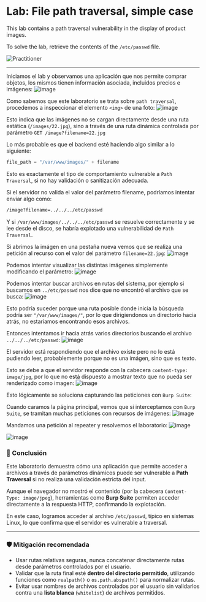 # Lab: File path traversal, simple case

This lab contains a path traversal vulnerability in the display of product images.

To solve the lab, retrieve the contents of the `/etc/passwd` file.

![Practitioner](https://img.shields.io/badge/level-Apprentice-green)  


---

Iniciamos el lab y observamos una aplicación que nos permite comprar objetos, los mismos tienen información asociada, incluidos precios e imágenes:
![image](https://github.com/user-attachments/assets/fbc7056b-2f23-4a7b-b479-8a4b6ea088cd)

Como sabemos que este laboratorio se trata sobre `path traversal`, procedemos a inspeccionar el elemento `<img>` de una foto:
![image](https://github.com/user-attachments/assets/e31acdc3-8f00-4656-9d4c-f96b4b1350ca)

Esto indica que las imágenes no se cargan directamente desde una ruta estática (`/images/22.jpg`), sino a través de una ruta dinámica controlada por parámetro `GET /image?filename=22.jpg`

Lo más probable es que el backend esté haciendo algo similar a lo siguiente:
```python
file_path = "/var/www/images/" + filename
```

Esto es exactamente el tipo de comportamiento vulnerable a `Path Traversal`, si no hay validación o sanitización adecuada.

Si el servidor no valida el valor del parámetro filename, podríamos intentar enviar algo como:
```bash
/image?filename=../../../etc/passwd
```

Y si `/var/www/images/../../../etc/passwd` se resuelve correctamente y se lee desde el disco, se habría explotado una vulnerabilidad de `Path Traversal`.

Si abrimos la imágen en una pestaña nueva vemos que se realiza una petición al recurso con el valor del parámetro `filename=22.jpg`:
![image](https://github.com/user-attachments/assets/83cdf174-58fb-4496-a45f-3c8ce9322a4e)


Podemos intentar visualizar las distintas imágenes simplemente modificando el parámetro:
![image](https://github.com/user-attachments/assets/cfe9ef63-6a65-4421-8cac-27c72020d0b6)

Podemos intentar buscar archivos en rutas del sistema, por ejemplo si buscamos en `../etc/passwd` nos dice que no encontró el archivo que se busca:
![image](https://github.com/user-attachments/assets/6489e341-c3f7-4ba2-bc96-6ed5c34396a7)

Esto podría suceder porque una ruta posible donde inicia la búsqueda podría ser `"/var/www/images/"`, por lo que dirigiendonos un directorio hacia atrás, no estaríamos encontrando esos archivos.

Entonces intentamos ir hacia atrás varios directorios buscando el archivo `../../../etc/passwd`:
![image](https://github.com/user-attachments/assets/233437da-ec72-4d40-b037-797be4308f9c)

El servidor está respondiendo que el archivo existe pero no lo está pudiendo leer, probablemente porque no es una imágen, sino que es texto.

Esto se debe a que el servidor responde con la cabecera `content-type: image/jpg`, por lo que no está dispuesto a mostrar texto que no pueda ser renderizado como imagen:
![image](https://github.com/user-attachments/assets/6dd3cb94-c2ec-4a33-ada3-1977a4dbf991)


Esto lógicamente se soluciona capturando las peticiones con `Burp Suite`:

Cuando caramos la página principal, vemos que si interceptamos con `Burp Suite`, se tramitan muchas peticiones con recursos de imágenes:
![image](https://github.com/user-attachments/assets/56da46a1-f94b-442a-8611-fd56ee720946)

Mandamos una petición al repeater y resolvemos el laboratorio:
![image](https://github.com/user-attachments/assets/022a8573-b1d5-4219-9821-b0f0f33d0311)

![image](https://github.com/user-attachments/assets/69618e08-a6af-4272-aba4-195feda6280b)


### 📌 Conclusión

Este laboratorio demuestra cómo una aplicación que permite acceder a archivos a través de parámetros dinámicos puede ser vulnerable a **Path Traversal** si no realiza una validación estricta del input.

Aunque el navegador no mostró el contenido (por la cabecera `Content-Type: image/jpeg`), herramientas como **Burp Suite** permiten acceder directamente a la respuesta HTTP, confirmando la explotación.

En este caso, logramos acceder al archivo `/etc/passwd`, típico en sistemas Linux, lo que confirma que el servidor es vulnerable a traversal.

---

### 🛡️ Mitigación recomendada

- Usar rutas relativas seguras, nunca concatenar directamente rutas desde parámetros controlados por el usuario.
- Validar que la ruta final esté **dentro del directorio permitido**, utilizando funciones como `realpath()` o `os.path.abspath()` para normalizar rutas.
- Evitar usar nombres de archivos controlados por el usuario sin validarlos contra una **lista blanca** (`whitelist`) de archivos permitidos.










